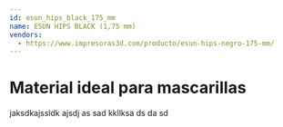 ```yaml
---
id: esun_hips_black_175_mm
name: ESUN HIPS BLACK (1,75 mm)
vendors:
  - https://www.impresoras3d.com/producto/esun-hips-negro-175-mm/
---
```


# Material ideal para mascarillas

jaksdkajssldk ajsdj as
sad kkllksa  ds da sd